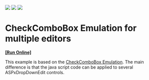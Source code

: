 <!-- default badges list -->
![](https://img.shields.io/endpoint?url=https://codecentral.devexpress.com/api/v1/VersionRange/128537039/17.2.3%2B)
[![](https://img.shields.io/badge/Open_in_DevExpress_Support_Center-FF7200?style=flat-square&logo=DevExpress&logoColor=white)](https://supportcenter.devexpress.com/ticket/details/E2317)
[![](https://img.shields.io/badge/📖_How_to_use_DevExpress_Examples-e9f6fc?style=flat-square)](https://docs.devexpress.com/GeneralInformation/403183)
<!-- default badges end -->
# CheckComboBox Emulation for multiple editors
<!-- run online -->
**[[Run Online]](https://codecentral.devexpress.com/e2317/)**
<!-- run online end -->


<p>This example is based on the <a href="http://demos.devexpress.com/ASPxEditorsDemos/ASPxDropDownEdit/CheckComboBox.aspx">CheckComboBox Emulation</a>. The main difference is that the java script code can be applied to several ASPxDropDownEdit controls.</p>

<br/>


